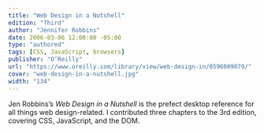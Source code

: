 ```yaml
---
title: "Web Design in a Nutshell"
edition: "Third"
author: "Jennifer Robbins"
date: 2006-03-06 12:00:00 -05:00
type: "authored"
tags: [CSS, JavaScript, browsers]
publisher: "O’Reilly"
url: "https://www.oreilly.com/library/view/web-design-in/0596009879/"
cover: "web-design-in-a-nutshell.jpg"
width: "134"
---
```


Jen Robbins’s <cite>Web Design in a Nutshell</cite> is the prefect desktop reference for all things web design-related. I contributed three chapters to the 3rd edition, covering CSS, JavaScript, and the DOM.
